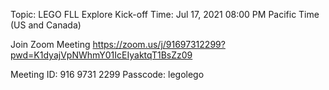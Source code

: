 Topic: LEGO FLL Explore Kick-off
Time: Jul 17, 2021 08:00 PM Pacific Time (US and Canada)

Join Zoom Meeting
https://zoom.us/j/91697312299?pwd=K1dyajVpNWhmY01IcEIyaktqT1BsZz09

Meeting ID: 916 9731 2299
Passcode: legolego
